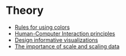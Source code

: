 # Theory

- [Rules for using colors](https://nbisweden.github.io/Rcourse/files/rules_for_using_color.pdf)
- [Human-Computer Interaction principles](https://towardsdatascience.com/knowing-these-5-hcis-principles-will-make-your-data-visualization-look-amazing-efbf22f05ab8)
- [Design informative visualizations](https://towardsdatascience.com/how-to-design-more-informative-visualizations-19f27fc8549a)
- [The importance of scale and scaling data](https://towardsdatascience.com/foundations-in-analytics-the-importance-of-scale-84ae731ab3db)